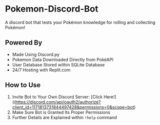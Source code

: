 # Pokemon-Discord-Bot
A discord bot that tests your Pokémon knowledge for rolling and collecting Pokémon!

## Powered By
* Made Using Discord.py
* Pokemon Data Downloaded Directly from PokéAPI
* User Database Stored within SQLite Database
* 24/7 Hosting with Replit.com

## How to Use
1. Invite Bot to Your Own Discord Server: [Click Here!]((https://discord.com/api/oauth2/authorize?client_id=1171813731844497428&permissions=0&scope=bot)
2. Make Sure Bot is Granted Its Proper Permissions
3. Further Details are Explained within `!help` command
